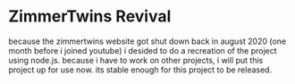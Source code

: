 # ZimmerTwins Revival
because the zimmertwins website got shut down back in august 2020 (one month before i joined youtube) i desided to do a recreation of the project using node.js. because i have to work on other projects, i will put this project up for use now. its stable enough for this project to be released.

